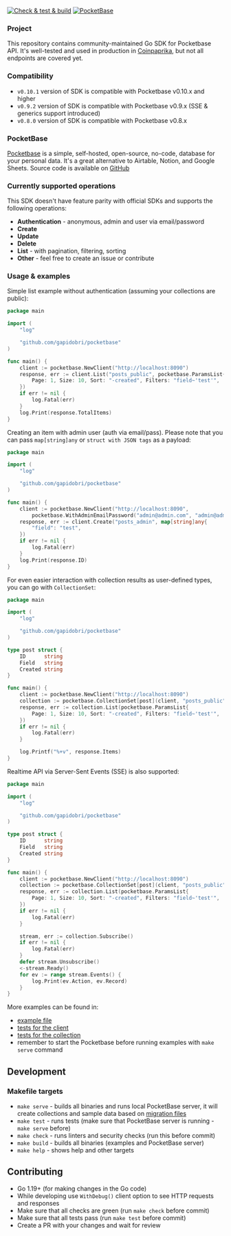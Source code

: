 [![Check & test & build](https://github.com/gapidobri/pocketbase/actions/workflows/main.yml/badge.svg)](https://github.com/gapidobri/pocketbase/actions/workflows/main.yml)
[![PocketBase](https://pocketbase.io/images/logo.svg)](https://pocketbase.io)

### Project

This repository contains community-maintained Go SDK for Pocketbase API.
It's well-tested and used in production in [Coinpaprika](https://coinpaprika.com), but not all endpoints are covered yet.

### Compatibility

- `v0.10.1` version of SDK is compatible with Pocketbase v0.10.x and higher
- `v0.9.2` version of SDK is compatible with Pocketbase v0.9.x (SSE & generics support introduced)
- `v0.8.0` version of SDK is compatible with Pocketbase v0.8.x

### PocketBase

[Pocketbase](https://pocketbase.io) is a simple, self-hosted, open-source, no-code, database for your personal data.
It's a great alternative to Airtable, Notion, and Google Sheets. Source code is available on [GitHub](https://github.com/pocketbase/pocketbase)

### Currently supported operations

This SDK doesn't have feature parity with official SDKs and supports the following operations:

- **Authentication** - anonymous, admin and user via email/password
- **Create**
- **Update**
- **Delete**
- **List** - with pagination, filtering, sorting
- **Other** - feel free to create an issue or contribute

### Usage & examples

Simple list example without authentication (assuming your collections are public):

```go
package main

import (
	"log"

	"github.com/gapidobri/pocketbase"
)

func main() {
	client := pocketbase.NewClient("http://localhost:8090")
	response, err := client.List("posts_public", pocketbase.ParamsList{
		Page: 1, Size: 10, Sort: "-created", Filters: "field~'test'",
	})
	if err != nil {
		log.Fatal(err)
	}
	log.Print(response.TotalItems)
}
```

Creating an item with admin user (auth via email/pass).
Please note that you can pass `map[string]any` or `struct with JSON tags` as a payload:

```go
package main

import (
	"log"

	"github.com/gapidobri/pocketbase"
)

func main() {
	client := pocketbase.NewClient("http://localhost:8090",
		pocketbase.WithAdminEmailPassword("admin@admin.com", "admin@admin.com"))
	response, err := client.Create("posts_admin", map[string]any{
		"field": "test",
	})
	if err != nil {
		log.Fatal(err)
	}
	log.Print(response.ID)
}
```

For even easier interaction with collection results as user-defined types, you can go with `CollectionSet`:

```go
package main

import (
	"log"

	"github.com/gapidobri/pocketbase"
)

type post struct {
	ID      string
	Field   string
	Created string
}

func main() {
	client := pocketbase.NewClient("http://localhost:8090")
	collection := pocketbase.CollectionSet[post](client, "posts_public")
	response, err := collection.List(pocketbase.ParamsList{
		Page: 1, Size: 10, Sort: "-created", Filters: "field~'test'",
	})
	if err != nil {
		log.Fatal(err)
	}

    log.Printf("%+v", response.Items)
}
```

Realtime API via Server-Sent Events (SSE) is also supported:

```go
package main

import (
	"log"

	"github.com/gapidobri/pocketbase"
)

type post struct {
	ID      string
	Field   string
	Created string
}

func main() {
	client := pocketbase.NewClient("http://localhost:8090")
	collection := pocketbase.CollectionSet[post](client, "posts_public")
	response, err := collection.List(pocketbase.ParamsList{
		Page: 1, Size: 10, Sort: "-created", Filters: "field~'test'",
	})
	if err != nil {
		log.Fatal(err)
	}

	stream, err := collection.Subscribe()
	if err != nil {
		log.Fatal(err)
	}
	defer stream.Unsubscribe()
	<-stream.Ready()
	for ev := range stream.Events() {
		log.Print(ev.Action, ev.Record)
	}
}
```

More examples can be found in:

- [example file](./example/main.go)
- [tests for the client](./client_test.go)
- [tests for the collection](./collection_test.go)
- remember to start the Pocketbase before running examples with `make serve` command

## Development

### Makefile targets

- `make serve` - builds all binaries and runs local PocketBase server, it will create collections and sample data based on [migration files](./migrations)
- `make test` - runs tests (make sure that PocketBase server is running - `make serve` before)
- `make check` - runs linters and security checks (run this before commit)
- `make build` - builds all binaries (examples and PocketBase server)
- `make help` - shows help and other targets

## Contributing

- Go 1.19+ (for making changes in the Go code)
- While developing use `WithDebug()` client option to see HTTP requests and responses
- Make sure that all checks are green (run `make check` before commit)
- Make sure that all tests pass (run `make test` before commit)
- Create a PR with your changes and wait for review
